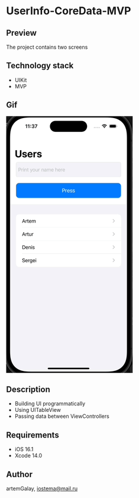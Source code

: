 # UserInfo-CoreData-MVP
## Preview
The project contains two screens
## Technology stack
* UIKit
* MVP

## Gif
![user coreData gif](UserInfo+CoreData+MVP/Resources/Assets.xcassets/UsersCoredataGif.dataset/UsersCoredataGif.gif)
## Description
* Building UI programmatically
* Using UITableView
* Passing data between ViewControllers
## Requirements
* iOS 16.1
* Xcode 14.0

## Author
artemGalay, iostema@mail.ru
